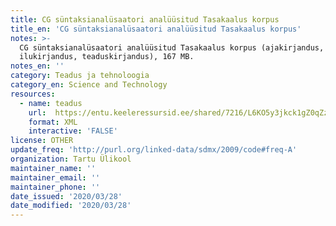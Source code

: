 ```yaml
---
title: CG süntaksianalüsaatori analüüsitud Tasakaalus korpus
title_en: 'CG süntaksianalüsaatori analüüsitud Tasakaalus korpus'
notes: >-
  CG süntaksianalüsaatori analüüsitud Tasakaalus korpus (ajakirjandus,
  ilukirjandus, teaduskirjandus), 167 MB.
notes_en: ''
category: Teadus ja tehnoloogia
category_en: Science and Technology
resources:
  - name: teadus
    url:  https://entu.keeleressursid.ee/shared/7216/L6KO5y3jkck1gZ0qZzYxDMdUyHslZfqkp9tUkoIUMNuJEgTBLMiuQSpSgZzx27YC
    format: XML
    interactive: 'FALSE'
license: OTHER
update_freq: 'http://purl.org/linked-data/sdmx/2009/code#freq-A'
organization: Tartu Ülikool
maintainer_name: ''
maintainer_email: ''
maintainer_phone: ''
date_issued: '2020/03/28'
date_modified: '2020/03/28'
---
```

